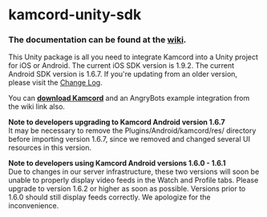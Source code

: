 kamcord-unity-sdk
=================

<h3>The documentation can be found at the <a href="https://github.com/kamcord/Unity-Kamcord/wiki">wiki</a>.</h3>

This Unity package is all you need to integrate Kamcord into a Unity project for iOS or Android. The current iOS SDK version is 1.9.2. The current Android SDK version is 1.6.7. If you're updating from an older version, please visit the <a href="https://github.com/kamcord/Unity-Kamcord/wiki/Change-Log">Change Log</a>.

You can <b><a href="https://github.com/kamcord/Unity-Kamcord/wiki/Download">download Kamcord</a></b> and an AngryBots example integration from the wiki link also.

<b>Note to developers upgrading to Kamcord Android version 1.6.7</b><br/>
It may be necessary to remove the Plugins/Android/kamcord/res/ directory before importing version 1.6.7, since we removed and changed several UI resources in this version.

<b>Note to developers using Kamcord Android versions 1.6.0 - 1.6.1</b><br/>
Due to changes in our server infrastructure, these two versions will soon be unable to properly display video feeds in the Watch and Profile tabs. Please upgrade to version 1.6.2 or higher as soon as possible. Versions prior to 1.6.0 should still display feeds correctly. We apologize for the inconvenience.

